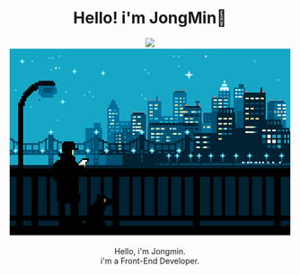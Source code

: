 <br>

<div align="center">
<h1> Hello! i'm JongMin👏 </h1> 
</div>

<div align="center">
<a href="https://github.com/devmini1203"><img src="https://hits.seeyoufarm.com/api/count/incr/badge.svg?url=https%3A%2F%2Fgithub.com%2Fdevmini1203&count_bg=%233D7CC8&title_bg=%23555555&icon=smugmug.svg&icon_color=%23E7E7E7&title=hits&edge_flat=false"/></a>
</div>

<div align="center">
<img src="/assets/img/gif/1670149476149-dh3em5iqqmt.gif"/>
</div>

<br/>
<div align="center">
Hello, i'm Jongmin. 
</div>

<div align="center">
i'm a Front-End Developer.
</div>
